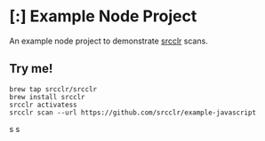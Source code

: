 # [:] Example Node Project

An example node project to demonstrate [srcclr](https://www.srcclr.com) scans.

## Try me!

```
brew tap srcclr/srcclr
brew install srcclr
srcclr activatess
srcclr scan --url https://github.com/srcclr/example-javascript
```
s
s
